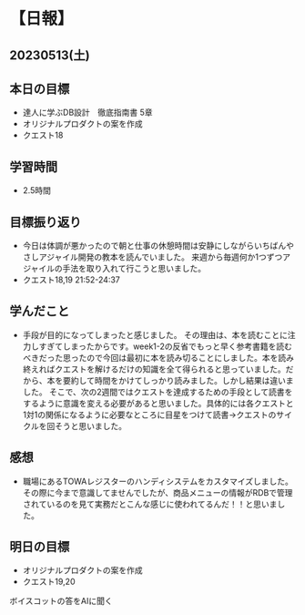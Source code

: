 # 【日報】
## 20230513(土)
## 本日の目標
- 達人に学ぶDB設計　徹底指南書 5章
- オリジナルプロダクトの案を作成
- クエスト18

## 学習時間
- 2.5時間

## 目標振り返り
- 今日は体調が悪かったので朝と仕事の休憩時間は安静にしながらいちばんやさしアジャイル開発の教本を読んでいました。
来週から毎週何か1つずつアジャイルの手法を取り入れて行こうと思いました。
- クエスト18,19 21:52-24:37
## 学んだこと
- 手段が目的になってしまったと感じました。
その理由は、本を読むことに注力しすぎてしまったからです。week1-2の反省でもっと早く参考書籍を読むべきだった思ったので今回は最初に本を読み切ることにしました。本を読み終えればクエストを解けるだけの知識を全て得られると思っていました。だから、本を要約して時間をかけてしっかり読みました。しかし結果は違いました。
そこで、次の2週間ではクエストを達成するための手段として読書をするように意識を変える必要があると思いました。具体的には各クエストと1対1の関係になるように必要なところに目星をつけて読書→クエストのサイクルを回そうと思いました。

## 感想
- 職場にあるTOWAレジスターのハンディシステムをカスタマイズしました。
その際に今まで意識してませんでしたが、商品メニューの情報がRDBで管理されているのを見て実務だとこんな感じに使われてるんだ！！と思いました。

## 明日の目標
- オリジナルプロダクトの案を作成
- クエスト19,20


ボイスコットの答をAIに聞く